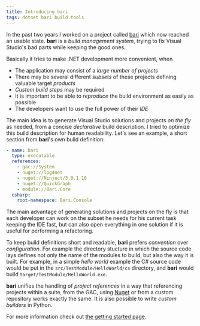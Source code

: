 ```yaml
---
title: Introducing bari
tags: dotnet bari build tools
---
```

In the past two years I worked on a project called
[bari](https://github.com/vigoo/bari) which now reached an usable
state. **bari** is a *build management system*, trying to fix Visual
Studio's bad parts while keeping the good ones.

Basically it tries to make .NET development more convenient, when

* The application may consist of a *large number of projects*
* There may be several different *subsets* of these projects defining
  valuable target *products*
* *Custom build steps* may be required
* It is important to be able to *reproduce* the build environment as
    easily as possible
* The developers want to use the full power of their *IDE*

The main idea is to generate Visual Studio solutions and projects *on
the fly* as needed, from a concise *declarative*  build
description. I tried to optimize this build description for human
readability. Let's see an example, a short section from **bari**'s own
build definition:

```yaml
- name: bari
  type: executable
  references:
    - gac://System
    - nuget://log4net
    - nuget://Ninject/3.0.1.10
    - nuget://QuickGraph
    - module://Bari.Core
  csharp:
    root-namespace: Bari.Console
```

The main advantage of generating solutions and projects on the fly is that each developer can work on the subset he needs for his current task keeping the IDE fast, but can also open everything in one solution if it is useful for performing a refactoring. 

To keep build definitions short and readable, **bari** prefers
*convention* over *configuration*. For example the directory stucture
in which the source code lays defines not only the name of the modules
to build, but also the way it is built. For example, in a simple
_hello world_ example the C# source code would be put in the
`src/TestModule/HelloWorld/cs` directory, and **bari** would build
`target/TestModule/HelloWorld.exe`.

**bari** unifies the handling of *project references* in a way that referencing projects within a suite, from the GAC, using [Nuget](http://www.nuget.org) or from a custom repository works exactly the same. It is also possible to write *custom builders* in Python. 

For more information check out [the getting started page](https://github.com/vigoo/bari/wiki/GettingStarted).
